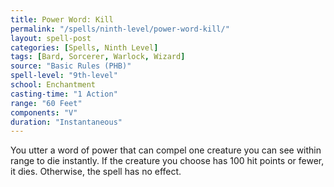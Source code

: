 ```yaml
---
title: Power Word: Kill
permalink: "/spells/ninth-level/power-word-kill/"
layout: spell-post
categories: [Spells, Ninth Level]
tags: [Bard, Sorcerer, Warlock, Wizard]
source: "Basic Rules (PHB)"
spell-level: "9th-level"
school: Enchantment
casting-time: "1 Action"
range: "60 Feet"
components: "V"
duration: "Instantaneous"
---
```


You utter a word of power that can compel one creature you can see within range to die instantly. If the creature you choose has 100 hit points or fewer, it dies. Otherwise, the spell has no effect.